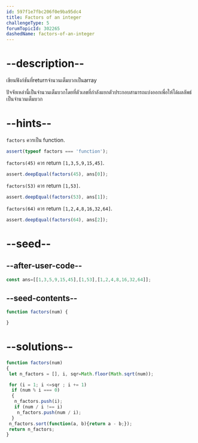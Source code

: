```yaml
---
id: 597f1e7fbc206f0e9ba95dc4
title: Factors of an integer
challengeType: 5
forumTopicId: 302265
dashedName: factors-of-an-integer
---
```


# --description--

เขียนฟังก์ชันที่returnจำนวนเต็มบวกเป็นarray

ปัจจัยเหล่านี้เป็นจำนวนเต็มบวกโดยที่ตัวเลขที่กำลังแยกตัวประกอบสามารถแบ่งออกเพื่อให้ได้ผลลัพธ์เป็นจำนวนเต็มบวก

# --hints--

`factors` ควรเป็น function.

```js
assert(typeof factors === 'function');
```

`factors(45)` ควร return `[1,3,5,9,15,45]`.

```js
assert.deepEqual(factors(45), ans[0]);
```

`factors(53)` ควร return `[1,53]`.

```js
assert.deepEqual(factors(53), ans[1]);
```

`factors(64)` ควร return `[1,2,4,8,16,32,64]`.

```js
assert.deepEqual(factors(64), ans[2]);
```

# --seed--

## --after-user-code--

```js
const ans=[[1,3,5,9,15,45],[1,53],[1,2,4,8,16,32,64]];
```

## --seed-contents--

```js
function factors(num) {

}
```

# --solutions--

```js
function factors(num)
{
 let n_factors = [], i, sqr=Math.floor(Math.sqrt(num));

 for (i = 1; i <=sqr ; i += 1)
  if (num % i === 0)
  {
   n_factors.push(i);
   if (num / i !== i)
    n_factors.push(num / i);
  }
 n_factors.sort(function(a, b){return a - b;});
 return n_factors;
}
```
